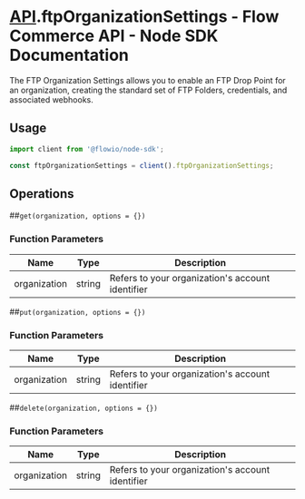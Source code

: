 # [API](README.md).ftpOrganizationSettings - Flow Commerce API - Node SDK Documentation

The FTP Organization Settings allows you to enable an FTP Drop Point for an organization, creating the standard set of FTP Folders, credentials, and associated webhooks.

## Usage

```JavaScript
import client from '@flowio/node-sdk';

const ftpOrganizationSettings = client().ftpOrganizationSettings;
```

## Operations

##`get(organization, options = {})`

### Function Parameters

| Name  | Type | Description |
| ---- | ---- | ---- |
| organization | string | Refers to your organization&#x27;s account identifier |


##`put(organization, options = {})`

### Function Parameters

| Name  | Type | Description |
| ---- | ---- | ---- |
| organization | string | Refers to your organization&#x27;s account identifier |


##`delete(organization, options = {})`

### Function Parameters

| Name  | Type | Description |
| ---- | ---- | ---- |
| organization | string | Refers to your organization&#x27;s account identifier |


